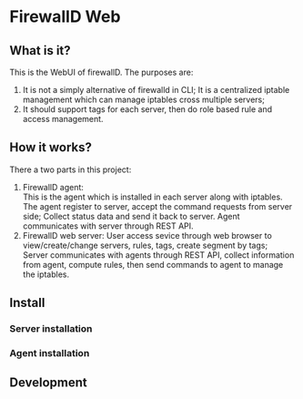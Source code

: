# FirewallD Web

## What is it?
This is the WebUI of firewallD. The purposes are:  
1. It is not a simply alternative of firewalld in CLI; It is a centralized 
iptable management which can manage iptables cross multiple servers;
2. It should support tags for each server, then do role based rule and 
access management.

## How it works?
There a two parts in this project:
1. FirewallD agent:  
   This is the agent which is installed in each server along with iptables.
   The agent register to server, accept the command requests from server side;
   Collect status data and send it back to server. 
   Agent communicates with server through REST API.
2. FirewallD web server:
   User access sevice through web browser to view/create/change servers, rules, tags,
   create segment by tags;  
   Server communicates with agents through REST API, collect information from agent,
   compute rules, then send commands to agent to manage the iptables.

## Install
### Server installation

### Agent installation

## Development